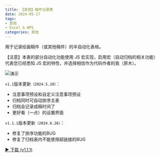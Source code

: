 ```yaml
---
title: 【其他】稿件记录表
date: 2024-05-17
tags: 
- 其他
- Excel & WPS
categories: 其他
---
```


用于记录绘画稿件（或其他稿件）的半自动化表格。

【注意】本表的部分自动化功能使用 JS 宏实现，启用宏（自动归档的相关功能）代表您已经悉知 JS 宏的特性，并选择相信作为代码作者的我（原木）。

<!--more-->

![演示](https://pic.imgdb.cn/item/6655bfedd9c307b7e9d9a827.png)


`v1.1`版本更新`（2024.5.28）`：
- 注意事项预设和自定义注意事项预设
- 归档同时可自动排序主表
- 归档会记录成稿时间了
- 更好看（一点）的设置界面

`v1.1.1`版本更新`（2024.6.26）`：
- 修复了排序功能的BUG
- 修复了归档表内不能使用超链接的BUG

<a href="/myBlogIT/download/Other/稿件记录表_v1.1.1.xlsm" download>► 下载 (v1.1.1)</a>